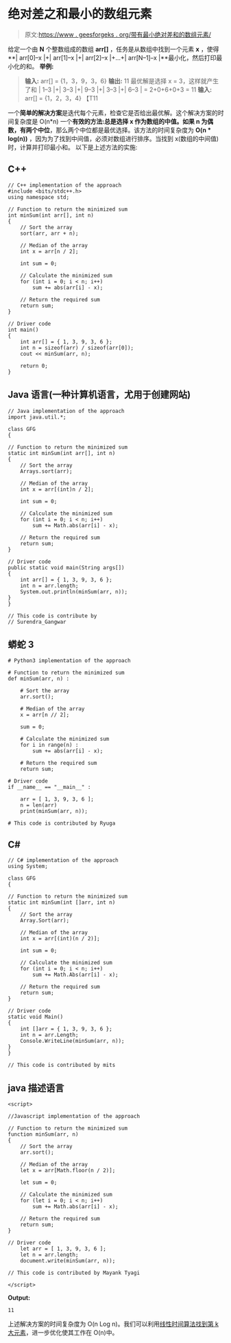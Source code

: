 # 绝对差之和最小的数组元素

> 原文:[https://www . geesforgeks . org/带有最小绝对差和的数组元素/](https://www.geeksforgeeks.org/array-element-with-minimum-sum-of-absolute-differences/)

给定一个由 **N** 个整数组成的数组 **arr[]** ，任务是从数组中找到一个元素 **x** ，使得**| arr[0]–x |+| arr[1]–x |+| arr[2]–x |+…+| arr[N–1]–x |**最小化，然后打印最小化的和。
**举例:**

> **输入:** arr[] = {1，3，9，3，6}
> **输出:** 11
> 最优解是选择 x = 3，这样就产生了和
> | 1–3 |+| 3–3 |+| 9–3 |+| 3–3 |+| 6–3 | = 2+0+6+0+3 = 11
> **输入:** arr[] = {1，2，3，4}
> 【T11

一个**简单的解决方案**是迭代每个元素，检查它是否给出最优解。这个解决方案的时间复杂度是 O(n*n)
一个**有效的方法:**总是选择 **x** 作为数组的中值。如果 **n 为偶数**，有**两个中位**，那么两个中位都是最优选择。该方法的时间复杂度为 **O(n * log(n))** ，因为为了找到中间值，必须对数组进行排序。当找到 x(数组的中间值)时，计算并打印最小和。
以下是上述方法的实施:

## C++

```
// C++ implementation of the approach
#include <bits/stdc++.h>
using namespace std;

// Function to return the minimized sum
int minSum(int arr[], int n)
{
    // Sort the array
    sort(arr, arr + n);

    // Median of the array
    int x = arr[n / 2];

    int sum = 0;

    // Calculate the minimized sum
    for (int i = 0; i < n; i++)
        sum += abs(arr[i] - x);

    // Return the required sum
    return sum;
}

// Driver code
int main()
{
    int arr[] = { 1, 3, 9, 3, 6 };
    int n = sizeof(arr) / sizeof(arr[0]);
    cout << minSum(arr, n);

    return 0;
}
```

## Java 语言(一种计算机语言，尤用于创建网站)

```
// Java implementation of the approach
import java.util.*;

class GFG
{

// Function to return the minimized sum
static int minSum(int arr[], int n)
{
    // Sort the array
    Arrays.sort(arr);

    // Median of the array
    int x = arr[(int)n / 2];

    int sum = 0;

    // Calculate the minimized sum
    for (int i = 0; i < n; i++)
        sum += Math.abs(arr[i] - x);

    // Return the required sum
    return sum;
}

// Driver code
public static void main(String args[])
{
    int arr[] = { 1, 3, 9, 3, 6 };
    int n = arr.length;
    System.out.println(minSum(arr, n));
}
}

// This code is contribute by
// Surendra_Gangwar
```

## 蟒蛇 3

```
# Python3 implementation of the approach

# Function to return the minimized sum
def minSum(arr, n) :

    # Sort the array
    arr.sort();

    # Median of the array
    x = arr[n // 2];

    sum = 0;

    # Calculate the minimized sum
    for i in range(n) :
        sum += abs(arr[i] - x);

    # Return the required sum
    return sum;

# Driver code
if __name__ == "__main__" :

    arr = [ 1, 3, 9, 3, 6 ];
    n = len(arr)
    print(minSum(arr, n));

# This code is contributed by Ryuga
```

## C#

```
// C# implementation of the approach
using System;

class GFG
{

// Function to return the minimized sum
static int minSum(int []arr, int n)
{
    // Sort the array
    Array.Sort(arr);

    // Median of the array
    int x = arr[(int)(n / 2)];

    int sum = 0;

    // Calculate the minimized sum
    for (int i = 0; i < n; i++)
        sum += Math.Abs(arr[i] - x);

    // Return the required sum
    return sum;
}

// Driver code
static void Main()
{
    int []arr = { 1, 3, 9, 3, 6 };
    int n = arr.Length;
    Console.WriteLine(minSum(arr, n));
}
}

// This code is contributed by mits
```

## java 描述语言

```
<script>

//Javascript implementation of the approach

// Function to return the minimized sum
function minSum(arr, n)
{
    // Sort the array
    arr.sort();

    // Median of the array
    let x = arr[Math.floor(n / 2)];

    let sum = 0;

    // Calculate the minimized sum
    for (let i = 0; i < n; i++)
        sum += Math.abs(arr[i] - x);

    // Return the required sum
    return sum;
}

// Driver code
    let arr = [ 1, 3, 9, 3, 6 ];
    let n = arr.length;
    document.write(minSum(arr, n));

// This code is contributed by Mayank Tyagi

</script>
```

**Output:** 

```
11
```

上述解决方案的时间复杂度为 O(n Log n)。我们可以利用[线性时间算法找到第 k 大元素](https://www.geeksforgeeks.org/kth-smallestlargest-element-unsorted-array-set-3-worst-case-linear-time/)，进一步优化使其工作在 O(n)中。